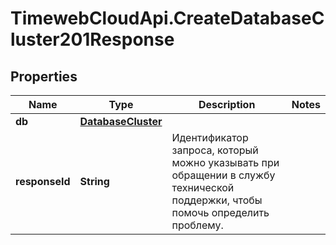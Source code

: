 # TimewebCloudApi.CreateDatabaseCluster201Response

## Properties

Name | Type | Description | Notes
------------ | ------------- | ------------- | -------------
**db** | [**DatabaseCluster**](DatabaseCluster.md) |  | 
**responseId** | **String** | Идентификатор запроса, который можно указывать при обращении в службу технической поддержки, чтобы помочь определить проблему. | 


